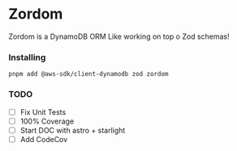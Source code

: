 # Zordom
Zordom is a DynamoDB ORM Like working on top o Zod schemas!

### Installing
```
pnpm add @aws-sdk/client-dynamodb zod zordom
```

### TODO
- [ ] Fix Unit Tests
- [ ] 100% Coverage
- [ ] Start DOC with astro + starlight
- [ ] Add CodeCov
